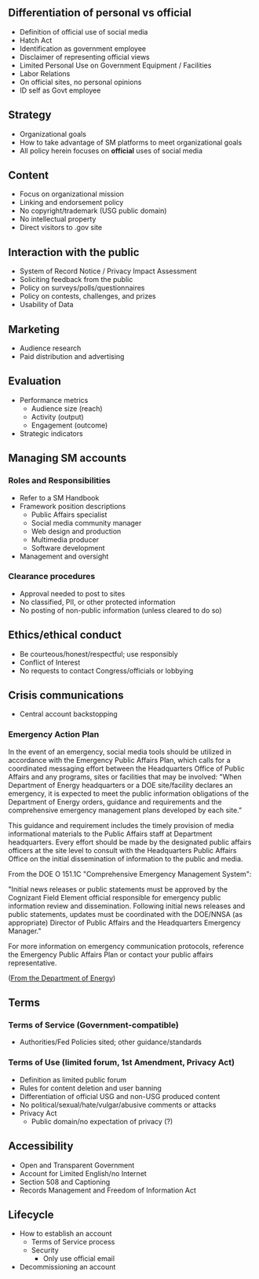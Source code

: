 ## Differentiation of personal vs official

* Definition of official use of social media
* Hatch Act
* Identification as government employee
* Disclaimer of representing official views
* Limited Personal Use on Government Equipment / Facilities
* Labor Relations
* On official sites, no personal opinions
* ID self as Govt employee

## Strategy

* Organizational goals
* How to take advantage of SM platforms to meet organizational goals
* All policy herein focuses on **official** uses of social media

## Content

* Focus on organizational mission
* Linking and endorsement policy
* No copyright/trademark (USG public domain)
* No intellectual property
* Direct visitors to .gov site

## Interaction with the public

* System of Record Notice / Privacy Impact Assessment
* Soliciting feedback from the public
* Policy on surveys/polls/questionnaires
* Policy on contests, challenges, and prizes
* Usability of Data

## Marketing

* Audience research
* Paid distribution and advertising

## Evaluation

* Performance metrics
	* Audience size (reach)
	* Activity (output)
	* Engagement (outcome)
* Strategic indicators

## Managing SM accounts

### Roles and Responsibilities

* Refer to a SM Handbook
* Framework position descriptions
	* Public Affairs specialist
	* Social media community manager
	* Web design and production
	* Multimedia producer
	* Software development
* Management and oversight

### Clearance procedures

* Approval needed to post to sites
* No classified, PII, or other protected information
* No posting of non-public information (unless cleared to do so)

## Ethics/ethical conduct

* Be courteous/honest/respectful; use responsibly
* Conflict of Interest
* No requests to contact Congress/officials or lobbying

## Crisis communications

* Central account backstopping 

###  Emergency Action Plan
In the event of an emergency, social media tools should be utilized in accordance with the Emergency Public Affairs Plan, which calls for a coordinated messaging effort between the Headquarters Office of Public Affairs and any programs, sites or facilities that may be involved: "When Department of Energy headquarters or a DOE site/facility declares an emergency, it is expected to meet the public information obligations of the Department of Energy orders, guidance and requirements and the comprehensive emergency management plans developed by each site.”

This guidance and requirement includes the timely provision of media informational materials to the Public Affairs staff at Department headquarters. Every effort should be made by the designated public affairs officers at the site level to consult with the Headquarters Public Affairs Office on the initial dissemination of information to the public and media.

From the DOE O 151.1C "Comprehensive Emergency Management System":

"Initial news releases or public statements must be approved by the Cognizant Field Element official responsible for emergency public information review and dissemination. Following initial news releases and public statements, updates must be coordinated with the DOE/NNSA  (as appropriate) Director of Public Affairs and the Headquarters Emergency Manager."

For more information on emergency communication protocols, reference the Emergency Public Affairs Plan or contact your public affairs representative.

([From the Department of Energy](http://energy.gov/about-us/web-policies/social-media))

## Terms

### Terms of Service (Government-compatible)

* Authorities/Fed Policies sited; other guidance/standards

### Terms of Use (limited forum, 1st Amendment, Privacy Act)

* Definition as limited public forum
* Rules for content deletion and user banning
* Differentiation of official USG and non-USG produced content
* No political/sexual/hate/vulgar/abusive comments or attacks
* Privacy Act
	* Public domain/no expectation of privacy (?)

## Accessibility

* Open and Transparent Government
* Account for Limited English/no Internet
* Section 508 and Captioning
* Records Management and Freedom of Information Act

## Lifecycle

* How to establish an account
	* Terms of Service process
	* Security
		* Only use official email
* Decommissioning an account
